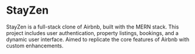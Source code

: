 # StayZen
StayZen is a full-stack clone of Airbnb, built with the MERN stack. This project includes user authentication, property listings, bookings, and a dynamic user interface. Aimed to replicate the core features of Airbnb with custom enhancements.
